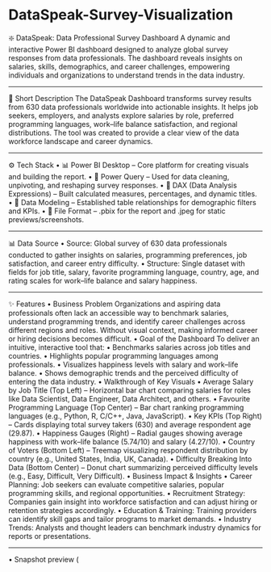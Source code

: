 # DataSpeak-Survey-Visualization

❇️ DataSpeak: Data Professional Survey Dashboard
A dynamic and interactive Power BI dashboard designed to analyze global survey responses from data professionals. The dashboard reveals insights on salaries, skills, demographics, and career challenges, empowering individuals and organizations to understand trends in the data industry.
________________________________________
📝 Short Description 
The DataSpeak Dashboard transforms survey results from 630 data professionals worldwide into actionable insights. It helps job seekers, employers, and analysts explore salaries by role, preferred programming languages, work–life balance satisfaction, and regional distributions. The tool was created to provide a clear view of the data workforce landscape and career dynamics.
________________________________________
⚙ Tech Stack
•	📊 Power BI Desktop – Core platform for creating visuals and building the report.
•	📂 Power Query – Used for data cleaning, unpivoting, and reshaping survey responses.
•	🧠 DAX (Data Analysis Expressions) – Built calculated measures, percentages, and dynamic titles.
•	📝 Data Modeling – Established table relationships for demographic filters and KPIs.
•	📁 File Format – .pbix for the report and .jpeg for static previews/screenshots.
________________________________________
📊 Data Source
•	Source: Global survey of 630 data professionals conducted to gather insights on salaries, programming preferences, job satisfaction, and career entry difficulty.
•	Structure: Single dataset with fields for job title, salary, favorite programming language, country, age, and rating scales for work–life balance and salary happiness.
________________________________________
✨ Features 
• Business Problem
Organizations and aspiring data professionals often lack an accessible way to benchmark salaries, understand programming trends, and identify career challenges across different regions and roles. Without visual context, making informed career or hiring decisions becomes difficult.
• Goal of the Dashboard
To deliver an intuitive, interactive tool that:
•	Benchmarks salaries across job titles and countries.
•	Highlights popular programming languages among professionals.
•	Visualizes happiness levels with salary and work–life balance.
•	Shows demographic trends and the perceived difficulty of entering the data industry.
• Walkthrough of Key Visuals
•	Average Salary by Job Title (Top Left) – Horizontal bar chart comparing salaries for roles like Data Scientist, Data Engineer, Data Architect, and others.
•	Favourite Programming Language (Top Center) – Bar chart ranking programming languages (e.g., Python, R, C/C++, Java, JavaScript).
•	Key KPIs (Top Right) – Cards displaying total survey takers (630) and average respondent age (29.87).
•	Happiness Gauges (Right) – Radial gauges showing average happiness with work–life balance (5.74/10) and salary (4.27/10).
•	Country of Voters (Bottom Left) – Treemap visualizing respondent distribution by country (e.g., United States, India, UK, Canada).
•	Difficulty Breaking Into Data (Bottom Center) – Donut chart summarizing perceived difficulty levels (e.g., Easy, Difficult, Very Difficult).
• Business Impact & Insights
•	Career Planning: Job seekers can evaluate competitive salaries, popular programming skills, and regional opportunities.
•	Recruitment Strategy: Companies gain insight into workforce satisfaction and can adjust hiring or retention strategies accordingly.
•	Education & Training: Training providers can identify skill gaps and tailor programs to market demands.
•	Industry Trends: Analysts and thought leaders can benchmark industry dynamics for reports or presentations.
________________________________________
• Snapshot 
preview (
